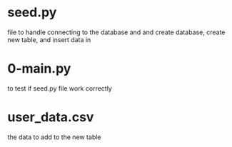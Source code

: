 # seed.py
file to handle connecting to the database and and create database, create new table, and insert data in 

# 0-main.py
to test if seed.py file work correctly

# user_data.csv
the data to add to the new table

